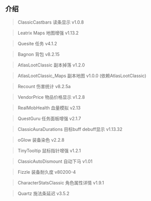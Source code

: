 ## 介绍

> ClassicCastbars 读条显示 v1.0.8

> Leatrix Maps 地图增强 v1.13.2

> Quesite 任务 v4.1.2

> Bagnon 背包 v8.2.15

> AtlasLootClassic 副本掉落 v1.2.0

> AtlasLootClassic_Maps 副本地图 v1.0.0 (依赖AtlasLootClassic)

> Recount 伤害统计 v8.2.5a

> VendorPrice 物品价格显示 v1.2.8

> RealMobHealth 血量模拟 v2.13

> QuestGuru 任务面板增强 v2.1.7

> ClassicAuraDurations 目标buff debuff显示 v1.13.32

> oGlow 装备染色 v2.2.8

> TinyTooltip 鼠标指针增强 v1.2.1

> ClassicAutoDismount 自动下马 v1.01

> Fizzle 装备耐久度 v80200-4

> CharacterStatsClassic 角色属性详情 v1.9.1

> Quartz 施法条延迟 v3.5.2
